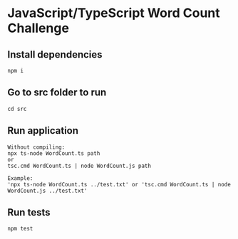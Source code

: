 # JavaScript/TypeScript Word Count Challenge

## Install dependencies
```
npm i
```
## Go to src folder to run
```
cd src
```
## Run application
```
Without compiling: 
npx ts-node WordCount.ts path
or 
tsc.cmd WordCount.ts | node WordCount.js path

Example: 
'npx ts-node WordCount.ts ../test.txt' or 'tsc.cmd WordCount.ts | node WordCount.js ../test.txt'

```

## Run tests
```
npm test 
```

